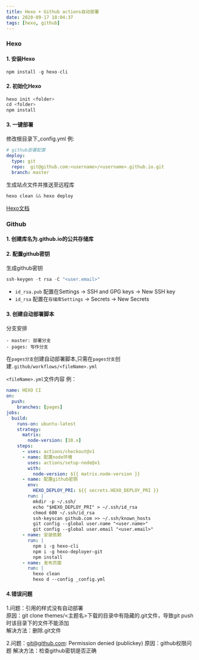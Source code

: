 ```yaml
---
title: Hexo + Github actions自动部署
date: 2020-09-17 18:04:37
tags: [hexo, github]
---
```

### Hexo
#### 1. 安装Hexo
```js
npm install -g hexo-cli
```
#### 2. 初始化Hexo
```js
hexo init <folder>
cd <folder>
npm install
```
#### 3. 一键部署
修改根目录下_config.yml 例:
```yml
# github部署配置
deploy:
  type: git
  repo:  git@github.com:<username>/<username>.github.io.git
  branch: master
```
生成站点文件并推送至远程库
```js
hexo clean && hexo deploy
```
[Hexo文档](https://hexo.io/zh-cn/docs/one-command-deployment)

### Github
#### 1. 创建库名为<username>.github.io的公共存储库
#### 2. 配置github密钥
生成github密钥
```js
ssh-keygen -t rsa -C "<user.email>"
```
* `id_rsa.pub` 配置在Settings -> SSH and GPG keys -> New SSH key
* `id_rsa` 配置在`存储库Settings` -> Secrets -> New Secrets

#### 3. 创建自动部署脚本
分支安排
```
- master: 部署分支
- pages: 写作分支
```
在`pages分支`创建自动部署脚本,只需在`pages分支`创建`.github/workflows/<fileName>.yml`

`<fileName>.yml`文件内容 例：
```yml
name: HEXO CI
on: 
  push:
    branches: [pages]
jobs:
  build:
    runs-on: ubuntu-latest
    strategy:
      matrix:
        node-version: [10.x]
    steps:
      - uses: actions/checkout@v1
      - name: 配置node环境
        uses: actions/setup-node@v1
        with:
          node-version: ${{ matrix.node-version }}
      - name: 配置github密钥
        env:
          HEXO_DEPLOY_PRI: ${{ secrets.HEXO_DEPLOY_PRI }}
        run: |
          mkdir -p ~/.ssh/
          echo "$HEXO_DEPLOY_PRI" > ~/.ssh/id_rsa
          chmod 600 ~/.ssh/id_rsa
          ssh-keyscan github.com >> ~/.ssh/known_hosts
          git config --global user.name "<user.name>"
          git config --global user.email "<user.email>"
      - name: 安装依赖
        run: |
          npm i -g hexo-cli
          npm i -g hexo-deployer-git
          npm install
      - name: 发布页面
        run: |
          hexo clean
          hexo d --config _config.yml
```
#### 4.错误问题
1.问题：引用的样式没有自动部署<br>
原因：git clone <remoteUrl> themes/<主题名>下载的目录中有隐藏的.git文件，导致git push时该目录下的文件不能添加<br>
解决方法：删除.git文件

2.问题：git@github.com: Permission denied (publickey)
原因：github权限问题
解决方法：检查github密钥是否正确


